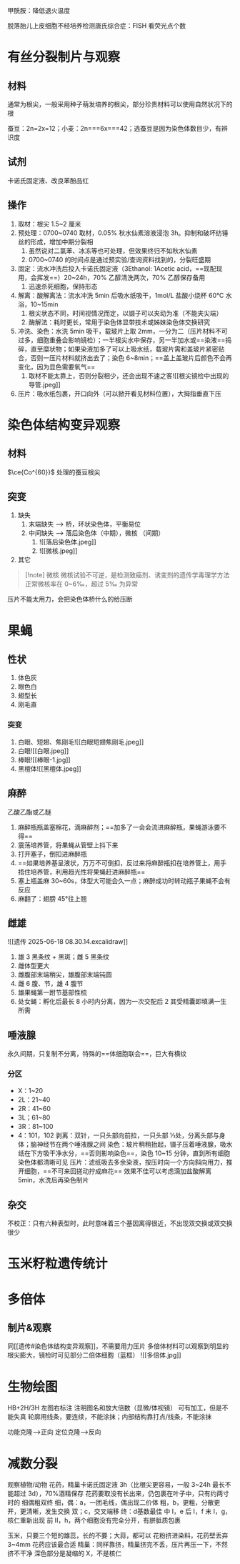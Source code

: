 甲酰胺：降低退火温度

脱落胎儿上皮细胞不经培养检测唐氏综合症：FISH 看荧光点个数

# 有丝分裂制片与观察
## 材料

通常为根尖，一般采用种子萌发培养的根尖，部分珍贵材料可以使用自然状况下的根

蚕豆：2n=2x=12；小麦：2n\===6x==\=42；选蚕豆是因为染色体数目少，有辨识度

## 试剂
卡诺氏固定液、改良苯酚品红
## 操作
1. 取材：根尖 1.5~2 厘米
2. 预处理：0700~0740 取材，0.05% 秋水仙素溶液浸泡 3h。抑制和破坏纺锤丝的形成，增加中期分裂相
	1. 虽然说对二氯苯、冰冻等也可处理，但效果终归不如秋水仙素
	2. 0700~0740 的时间点是通过预实验/查询资料找到的，分裂旺盛期
3. 固定：流水冲洗后投入卡诺氏固定液（3Ethanol: 1Acetic acid，==现配现用，会挥发==）20~24h，70% 乙醇清洗两次，70% 乙醇保存备用
	1. 迅速杀死细胞，保持形态
4. 解离：酸解离法：流水冲洗 5min 后吸水纸吸干，1mol/L 盐酸小烧杯 60°C 水浴，10~15min
	1. 根尖状态不同，时间视情况而定，以镊子可以夹动为准（不能夹尖端）
	2. 酶解法：耗时更长，常用于染色体显带技术或姊妹染色体交换研究
5. 冲洗、染色：水洗 5min 吸干，载玻片上取 2mm，一分为二（压片材料不可过多，细胞重叠会影响镜检）；一半根尖水中保存，另一半加水或==染液==捣碎，直至糜状物；如果染液加多了可以上吸水纸，载玻片需和盖玻片紧密贴合，否则一压片材料就挤出去了；染色 6~8min；==盖上盖玻片后颜色不会再变化，因为显色需要氧气==
	1. 取材不能太靠上，否则分裂相少，还会出现不速之客![[根尖镜检中出现的导管.jpeg]]
6. 压片：吸水纸包裹，开口向外（可以掀开看见材料位置），大拇指垂直下压
# 染色体结构变异观察
## 材料

$\ce{Co^{60}}$ 处理的蚕豆根尖

## 突变
1. 缺失
	1. 末端缺失 --> 桥，环状染色体，平衡易位
	2. 中间缺失 --> 落后染色体（中期），微核 （间期）
		1. ![[落后染色体.jpeg]]
		2. ![[微核.jpeg]]
2. 其它

>[!note] 微核
> 微核试验不可逆，是检测致癌剂、诱变剂的遗传学毒理学方法
> 正常微核率在 0~6‰，超过 5‰ 为异常

压片不能太用力，会把染色体桥什么的给压断

# 果蝇
## 性状
1. 体色灰
2. 眼色白
3. 翅型长
4. 刚毛直
### 突变
1. 白眼、短翅、焦刚毛![[白眼短翅焦刚毛.jpeg]]
2. 白眼![[白眼.jpeg]]
3. 棒眼![[棒眼-1.jpg]]
4. 黑檀体![[黑檀体.jpeg]]
## 麻醉
乙酸乙酯或乙醚
1. 麻醉瓶瓶盖塞棉花，滴麻醉剂；==加多了一会会流进麻醉瓶，果蝇游泳要不得==
2. 震荡培养管，将果蝇从管壁上抖下来
3. 打开塞子，倒扣进麻醉瓶
4. ==如果培养基呈液状，万万不可倒扣，反过来将麻醉瓶扣在培养管上，用手捂住培养管，利用趋光性将果蝇赶进麻醉瓶==
5. 塞上瓶盖麻 30~60s，体型大可能会久一点；麻醉成功时转动瓶子果蝇不会有反应
6. 麻翻了：翅膀 45°往上翘
## 雌雄
![[遗传 2025-06-18 08.30.14.excalidraw]]
1. 雄 3 黑条纹 + 黑斑；雌 5 黑条纹
2. 雌体型更大
3. 雌腹部末端稍尖，雄腹部末端钝圆
4. 雌 6 腹、节，雄 4 腹节
5. 雄果蝇第一跗节基部性梳
6. 处女蝇：孵化后最长 8 小时内分离，因为一次交配后 2 其受精囊即填满一生所需
## 唾液腺
永久间期，只复制不分离，特殊的==体细胞联会==，巨大有横纹
### 分区
- X：1~20
- 2L：21~40
- 2R：41~60      
- 3L；61~80
- 3R：81~100
- 4：101，102
剥离：双针，一只头部向前拉，一只头部 ⅓处，分离头部与身体；脑神经节在两个唾液腺之间
染色：玻片稍稍抬起，镊子压着唾液腺，吸水纸在下方吸干净水分，==否则影响染色==，染色 10~15 分钟，直到所有细胞染色体都清晰可见
压片：滤纸吸去多余染液，按压时向一个方向斜向用力，推开细胞，==不可来回搓动拧成麻花==
效果不佳可以考虑滴加盐酸解离 5min，水洗后再染色制片
## 杂交
不校正：只有六种表型时，此时意味着三个基因离得很近，不出现双交换或双交换很少
# 玉米籽粒遗传统计
# 多倍体
## 制片&观察
同[[遗传#染色体结构变异观察]]，不需要用力压片
多倍体材料可以观察到明显的根尖膨大，镜检时可见部分二倍体细胞（蓝框）
![[多倍体.jpg]]
# 生物绘图
HB+2H/3H
左图右标注
注明图名和放大倍数（显微/体视镜）
可有加工，但是不能失真
轮廓用线条，要连续，不能涂抹；内部结构靠打点/线条，不能涂抹

功能克隆-->正向
定位克隆-->反向

# 减数分裂
观察植物/动物
花药，精巢卡诺氏固定液 3h（比根尖更容易，一般 3~24h 最长不能超过 3d），70%酒精保存
花药要取没有长出来，仍包裹在叶子中，只有约两寸时的
细偶粗双终
细，偶：a，一团毛线，偶出现二价体
粗，b，更粗，分散更开，更清晰，发生交换
双；c，交叉端移
终：d基数最佳
中 I，e
后 I，f
末 I，g，核仁重新出现
前 II，h，两个细胞没有完全分开，有胼胝质包裹

玉米，只要三个短的雄蕊，长的不要；大蒜，都可以
花粉挤进染料，花药壁丢弃
3~4mm 花药应该最合适
精巢：同样靠挤，精巢挤完不丢，压片再压一下，不然挤不干净
深色部分是凝缩的 X，不是核仁